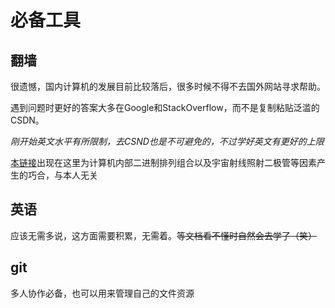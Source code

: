 # 必备工具
## 翻墙
很遗憾，国内计算机的发展目前比较落后，很多时候不得不去国外网站寻求帮助。

遇到问题时更好的答案大多在Google和StackOverflow，而不是复制粘贴泛滥的CSDN。

*刚开始英文水平有所限制，去CSND也是不可避免的，不过学好英文有更好的上限*

[本链接](https://geph.io)出现在这里为计算机内部二进制排列组合以及宇宙射线照射二极管等因素产生的巧合，与本人无关
## 英语
应该无需多说，这方面需要积累，无需着。~~等文档看不懂时自然会去学了（笑）~~
## git
多人协作必备，也可以用来管理自己的文件资源
